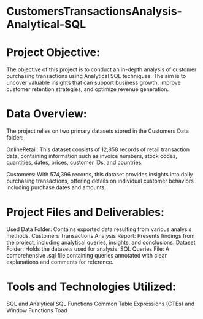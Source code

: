 # CustomersTransactionsAnalysis-Analytical-SQL

# Project Objective:
The objective of this project is to conduct an in-depth analysis of customer purchasing transactions using Analytical SQL techniques. The aim is to uncover valuable insights that can support business growth, improve customer retention strategies, and optimize revenue generation.

# Data Overview:
The project relies on two primary datasets stored in the Customers Data folder:

OnlineRetail: This dataset consists of 12,858 records of retail transaction data, containing information such as invoice numbers, stock codes, quantities, dates, prices, customer IDs, and countries.

Customers: With 574,396 records, this dataset provides insights into daily purchasing transactions, offering details on individual customer behaviors including purchase dates and amounts.

# Project Files and Deliverables:

Used Data Folder: Contains exported data resulting from various analysis methods.
Customers Transactions Analysis Report: Presents findings from the project, including analytical queries, insights, and conclusions.
Dataset Folder: Holds the datasets used for analysis.
SQL Queries File: A comprehensive .sql file containing queries annotated with clear explanations and comments for reference.
# Tools and Technologies Utilized:
SQL and Analytical SQL Functions
Common Table Expressions (CTEs) and Window Functions
Toad
